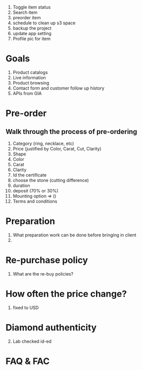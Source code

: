 1. Toggle item status
2. Search item
3. preorder item
4. schedule to clean up s3 space
5. backup the project
6. update app setting
7. Profile pic for item

# Goals

1. Product catalogs
2. Live information
3. Product browsing
4. Contact form and customer follow up history
5. APIs from GIA

# Pre-order

## Walk through the process of pre-ordering

1. Category (ring, necklace, etc)
2. Price (justified by Color, Carat, Cut, Clarity)
3. Shape
4. Color
5. Carat
6. Clarity
7. Id the certificate
8. choose the stone (cutting difference)
9. duration
10. deposit (70% or 30%)
11. Mounting option => ()
12. Terms and conditions

# Preparation

1. What preparation work can be done before bringing in client
2.

# Re-purchase policy

1. What are the re-buy policies?

# How often the price change?

1. fixed to USD

# Diamond authenticity

2. Lab checked id-ed

# FAQ & FAC
